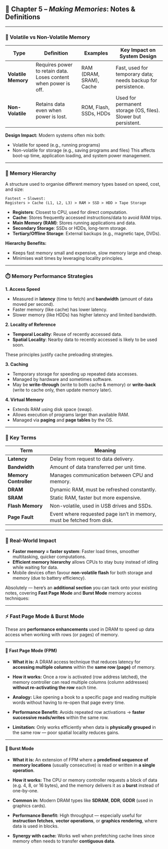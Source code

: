 ## 🧠 Chapter 5 – *Making Memories*: Notes & Definitions

---

### 💾 Volatile vs Non-Volatile Memory

| Type                | Definition                                                      | Examples                | Key Impact on System Design                                    |
| ------------------- | --------------------------------------------------------------- | ----------------------- | -------------------------------------------------------------- |
| **Volatile Memory** | Requires power to retain data. Loses content when power is off. | RAM (DRAM, SRAM), Cache | Fast, used for temporary data; needs backup for persistence.   |
| **Non-Volatile**    | Retains data even when power is lost.                           | ROM, Flash, SSDs, HDDs  | Used for permanent storage (OS, files). Slower but persistent. |

**Design Impact:**
Modern systems often mix both:

* Volatile for speed (e.g., running programs)
* Non-volatile for storage (e.g., saving programs and files)
  This affects boot-up time, application loading, and system power management.

---

### 🧱 Memory Hierarchy

A structure used to organise different memory types based on speed, cost, and size:

```
Fastest → Slowest:
Registers > Cache (L1, L2, L3) > RAM > SSD > HDD > Tape Storage
```

* **Registers**: Closest to CPU, used for direct computation.
* **Cache**: Stores frequently accessed instructions/data to avoid RAM trips.
* **Main Memory (RAM)**: Stores running applications and data.
* **Secondary Storage**: SSDs or HDDs, long-term storage.
* **Tertiary/Offline Storage**: External backups (e.g., magnetic tape, DVDs).

**Hierarchy Benefits:**

* Keeps fast memory small and expensive, slow memory large and cheap.
* Minimises wait times by leveraging locality principles.

---

### ⏱️ Memory Performance Strategies

**1. Access Speed**

* Measured in **latency** (time to fetch) and **bandwidth** (amount of data moved per second).
* Faster memory (like cache) has lower latency.
* Slower memory (like HDDs) has higher latency and limited bandwidth.

**2. Locality of Reference**

* **Temporal Locality**: Reuse of recently accessed data.
* **Spatial Locality**: Nearby data to recently accessed is likely to be used soon.

These principles justify cache preloading strategies.

**3. Caching**

* Temporary storage for speeding up repeated data accesses.
* Managed by hardware and sometimes software.
* May be **write-through** (write to both cache & memory) or **write-back** (write to cache only, then update memory later).

**4. Virtual Memory**

* Extends RAM using disk space (swap).
* Allows execution of programs larger than available RAM.
* Managed via **paging** and **page tables** by the OS.

---

### 🧠 Key Terms

| Term                  | Meaning                                                                |
| --------------------- | ---------------------------------------------------------------------- |
| **Latency**           | Delay from request to data delivery.                                   |
| **Bandwidth**         | Amount of data transferred per unit time.                              |
| **Memory Controller** | Manages communication between CPU and memory.                          |
| **DRAM**              | Dynamic RAM, must be refreshed constantly.                             |
| **SRAM**              | Static RAM, faster but more expensive.                                 |
| **Flash Memory**      | Non-volatile, used in USB drives and SSDs.                             |
| **Page Fault**        | Event where requested page isn’t in memory, must be fetched from disk. |

---

### 🧩 Real-World Impact

* **Faster memory = faster system**: Faster load times, smoother multitasking, quicker computations.
* **Efficient memory hierarchy** allows CPUs to stay busy instead of idling while waiting for data.
* Mobile devices often favour **non-volatile flash** for both storage and memory (due to battery efficiency).

Absolutely — here’s an **additional section** you can tack onto your existing notes, covering **Fast Page Mode** and **Burst Mode** memory access techniques:

---

### ⚡ Fast Page Mode & Burst Mode

These are **performance enhancements** used in DRAM to speed up data access when working with rows (or pages) of memory.

---

#### 🔹 Fast Page Mode (FPM)

* **What it is:**
  A DRAM access technique that reduces latency for **accessing multiple columns** within the **same row (page)** of memory.

* **How it works:**
  Once a row is activated (row address latched), the memory controller can read multiple columns (column addresses) **without re-activating the row** each time.

* **Analogy:**
  Like opening a book to a specific page and reading multiple words without having to re-open that page every time.

* **Performance Benefit:**
  Avoids repeated row activations → **faster successive reads/writes** within the same row.

* **Limitation:**
  Only works efficiently when data is **physically grouped** in the same row — poor spatial locality reduces gains.

---

#### 🔹 Burst Mode

* **What it is:**
  An extension of FPM where a **predefined sequence of memory locations** (usually consecutive) is read or written in **a single operation**.

* **How it works:**
  The CPU or memory controller requests a block of data (e.g. 4, 8, or 16 bytes), and the memory delivers it as a **burst** instead of one-by-one.

* **Common in:**
  Modern DRAM types like **SDRAM**, **DDR**, **GDDR** (used in graphics cards).

* **Performance Benefit:**
  High throughput — especially useful for **instruction fetches**, **vector operations**, or **graphics rendering**, where data is used in blocks.

* **Synergy with cache:**
  Works well when prefetching cache lines since memory often needs to transfer **contiguous data**.